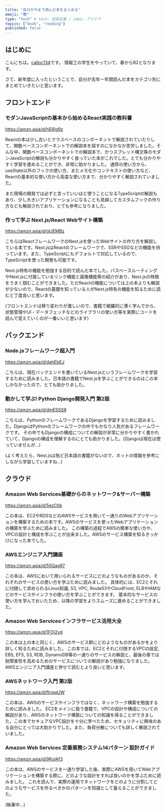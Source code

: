 ```yaml
---
title: "自分が今まで読んだ本をまとめる"
emoji: "📚"
type: "tech" # tech: 技術記事 / idea: アイデア
topics: ["book", "reading"]
published: false
---
```


## はじめに

こんにちは。[calloc134](https://twitter.com/calloc134)です。
情報工の学生をやっていて、春からB2となります。

さて、新年度に入ったということで、自分が去年一年間読んだ本をカテゴリ別にまとめていきたいと思います。

## フロントエンド

### モダンJavaScriptの基本から始めるReact実践の教科書

https://amzn.asia/d/hE6Ig9z

Reactの本は少し古いとクラスベースのコンポーネントで解説されていたりして、関数ベースコンポーネントでの解説本を探すのになかなか苦労しました。そんな中、関数ベースコンポーネントでの解説本で、かつスプレッド構文等のモダンJavaScriptの解説も分かりやすく扱っていた本がこれでした。とても分かりやすく学習を進めることができ、非常に助かりました。
通常の使い方から、useState以外のフックの使い方、またメモ化やコンテキストの使い方など、Reactの基本的な使い方から高度な使い方まで、分かりやすく解説されていました。

また現場の開発では必ずと言っていいほど使うことになるTypeScriptの解説もあり、少し大きいアプリケーションになることも見越してカスタムフックの作り方なども解説されており、とても参考になりました。

### 作って学ぶ Next.js/React Webサイト構築

https://amzn.asia/d/gIJEMBz

こちらはReactフレームワークのNext.jsを使ったWebサイトの作り方を解説している本です。Next.jsはReactのフレームワークで、SSRやSSGなどの機能を持っています。また、TypeScriptにもデフォルトで対応しているので、TypeScriptを使った開発も可能です。

Next.js特有の機能を勉強する目的で読んだ本でした。パスベースルーティングやNext.jsに付属しているリンク機能と画像機能等の紹介があり、Next.jsの特徴をうまく掴むことができました。ただReactの機能については上の本よりも解説が少ないので、Reactの基礎を知っている人がNext.js特有の機能を知るために読むと丁度良いと思います。

(フロントエンドは移り変わりが激しいので、書籍で網羅的に薄く学んでから、状態管理やUI・データフェッチなどのライブラリの使い方等を実際にコードを読んで覚えていくのが一番いいと思います)

## バックエンド

### Node.jsフレームワーク超入門

https://amzn.asia/d/dahEbEJ

こちらは、現在バックエンドを書いているNest.jsというフレームワークを学習するために読みました。日本語の書籍でNest.jsを学ぶことができるのはこの本しかなかったので、とても助かりました。

### 動かして学ぶ! Python Django開発入門 第2版

https://amzn.asia/d/dmESSS8

こちらは、PythonのフレームワークであるDjangoを学習するために読みました。DjangoはPythonのフレームワークの中でもかなり人気があるフレームワークです。
その中でもDjangoの構成についての解説が非常に分かりやすく書かれていて、Djangoの構成を理解するのにとても助かりました。(Djangoは現在は使っていませんが…)

(よく考えたら、Nest.jsは殆ど日本語の書籍がないので、ネットの情報を参考にしながら学習していますね…)

## クラウド

### Amazon Web Services基礎からのネットワーク&サーバー構築

https://amzn.asia/d/5ezCtib

この本は、EC2やRDSなどのAWSサービスを用いて一通りのWebアプリケーションを構築するための本です。AWSのサービスを使ったWebアプリケーションの構築を学ぶために読みました。
この構築の過程でAWSの簡単な使い方や、VPCの設計と構成を学ぶことが出来ました。AWSのサービス構築を知るきっかけになった本でした。

###  AWSエンジニア入門講座

https://amzn.asia/d/55Qag97

この本は、AWSにおいて用いられるサービスにどのようなものがあるのか、それぞれのサービスの使い方を学ぶために読みました。
具体的には、EC2とそれに付随して求められるLinux知識, S3, VPC, Route53やCloudFront, ELBやIAMなどのサービスやインフラの使い方を学ぶことができます。 
基本的なサービスの使い方を学んでおいたため、以降の学習をよりスムーズに進めることができました。

### Amazon Web Servicesインフラサービス活用大全

https://amzn.asia/d/1FDj2yd

この本は上の本と同じく、AWSのサービス群にどのようなものがあるかをより詳しく知るために読みました。
この本では、EC2とそれに付随するVPCの設定, EBS, EFS, S3, RDB, DynamoDB等の一通りのサービスの解説と、最後の章では耐障害性を高めるためのサービスについての解説があり勉強になりました。AWSエンジニア入門講座と併せて読むとより良いと思います。

### AWSネットワーク入門 第2版

https://amzn.asia/d/ftnqqUW

この本は、AWSのサービスやインフラではなく、ネットワーク構築を勉強するために読みました。
EC2をメインに扱う書籍で、VPCの設計や構成についての解説があり、AWSのネットワーク構築についての知識を得ることができました。この本でセキュアなVPC設計を十分に学べたため、セキュリティに興味のある自分にとっては大助かりでした。また、負荷分散についても詳しく解説されていました。

### Amazon Web Services 定番業務システム14パターン 設計ガイド

https://amzn.asia/d/9KuIAf3

この本は、AWSのサービスを一通り学習した後、実際にAWSを用いてWebアプリケーションを構築する際に、どのような設計をすれば良いのかを学ぶために読みました。
これを読んで、実際の運用でネットワークをどのように分割してどのようなサービスを作るべきかのパターンを知識として蓄えることができました。

(執筆中…)